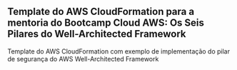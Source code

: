 ## Template do AWS CloudFormation para a mentoria do **Bootcamp Cloud AWS: Os Seis Pilares do Well-Architected Framework** 
Template do AWS CloudFormation com exemplo de implementação do pilar de segurança do AWS Well-Architected Framework
